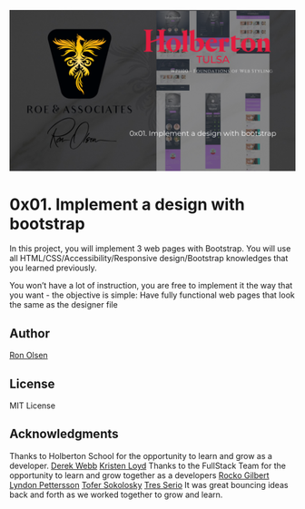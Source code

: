 ![holberton_smiling_school_banner](https://github.com/ronroeandassociates/assets/blob/master/images/Holberton_smiling_school_banner.png)

# 0x01. Implement a design with bootstrap

In this project, you will implement 3 web pages with Bootstrap. You will use all HTML/CSS/Accessibility/Responsive design/Bootstrap knowledges that you learned previously.

You won’t have a lot of instruction, you are free to implement it the way that you want - the objective is simple: Have fully functional web pages that look the same as the designer file

## Author

[Ron Olsen](https://www.linkedin.com/in/ronolsen/)

## License

MIT License

## Acknowledgments

Thanks to Holberton School for the opportunity to learn and grow as a developer.
[Derek Webb](https://www.linkedin.com/in/webb-dev/)
[Kristen Loyd](https://www.linkedin.com/in/kristen-loyd-34984a92/)
Thanks to the FullStack Team for the opportunity to learn and grow together as a developers
[Rocko Gilbert](https://www.linkedin.com/in/rocko2122/)
[Lyndon Pettersson](https://www.linkedin.com/in/lyndonpettersson/)
[Tofer Sokolosky](https://www.linkedin.com/in/tofer-sokolosky/)
[Tres Serio](https://www.linkedin.com/in/frank-serio/)
It was great bouncing ideas back and forth as we worked together to grow and learn.

